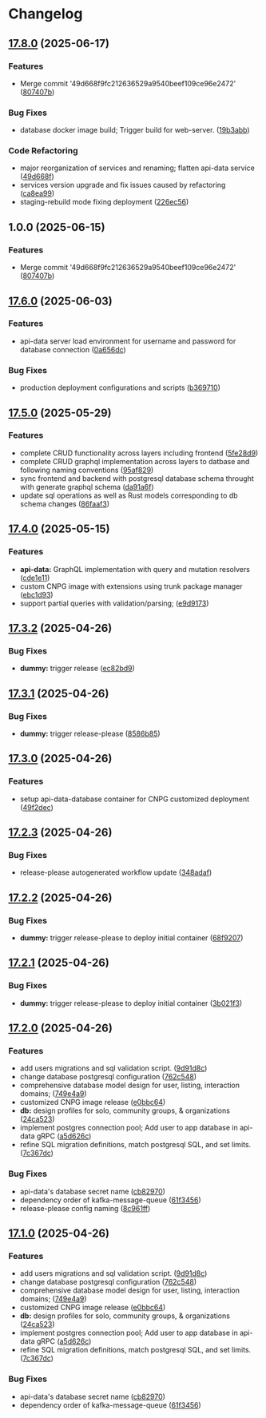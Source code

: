 # Changelog

## [17.8.0](https://github.com/szn-app/donation-app/compare/api-data-database@v17.7.0...api-data-database@v17.8.0) (2025-06-17)


### Features

* Merge commit '49d668f9fc212636529a9540beef109ce96e2472' ([807407b](https://github.com/szn-app/donation-app/commit/807407bb3197f9c2cd0e66c851b455610b3765ca))


### Bug Fixes

* database docker image build; Trigger build for web-server. ([19b3abb](https://github.com/szn-app/donation-app/commit/19b3abb1e06d163dc6f4d5565bd4528ff5ec6932))


### Code Refactoring

* major reorganization of services and renaming; flatten api-data service ([49d668f](https://github.com/szn-app/donation-app/commit/49d668f9fc212636529a9540beef109ce96e2472))
* services version upgrade and fix issues caused by refactoring ([ca8ea99](https://github.com/szn-app/donation-app/commit/ca8ea99531083ae8d48c05c6ab9f802f653f3d18))
* staging-rebuild mode fixing deployment ([226ec56](https://github.com/szn-app/donation-app/commit/226ec56f8266bb6af6702a8e3e2ad4e57e1c3a10))

## 1.0.0 (2025-06-15)


### Features

* Merge commit '49d668f9fc212636529a9540beef109ce96e2472' ([807407b](https://github.com/szn-app/donation-app/commit/807407bb3197f9c2cd0e66c851b455610b3765ca))

## [17.6.0](https://github.com/szn-app/donation-app/compare/api-data-database@v17.5.0...api-data-database@v17.6.0) (2025-06-03)


### Features

* api-data server load environment for username and password for database connection ([0a656dc](https://github.com/szn-app/donation-app/commit/0a656dc0e056de0b0d4d8f3c6ba611414bde571c))


### Bug Fixes

* production deployment configurations and scripts ([b369710](https://github.com/szn-app/donation-app/commit/b369710f4f78ee76eafc3c813a67bb4856db6cc1))

## [17.5.0](https://github.com/szn-app/donation-app/compare/api-data-database@v17.4.0...api-data-database@v17.5.0) (2025-05-29)


### Features

* complete CRUD functionality across layers including frontend ([5fe28d9](https://github.com/szn-app/donation-app/commit/5fe28d9729752f83be1295c97b1da081983affd8))
* complete CRUD graphql implementation across layers to datbase and following naming conventions ([95af829](https://github.com/szn-app/donation-app/commit/95af829e9d7966b5d544e603792aa4b2e083cdc8))
* sync frontend and backend with postgresql database schema throught with generate graphql schema ([da91a6f](https://github.com/szn-app/donation-app/commit/da91a6f480c8d9febdb56a538f649d501c57beb7))
* update sql operations as well as Rust models corresponding to db schema changes ([86faaf3](https://github.com/szn-app/donation-app/commit/86faaf3553ccf54a907d7e7476162fc7516200ae))

## [17.4.0](https://github.com/szn-app/donation-app/compare/api-data-database@v17.3.2...api-data-database@v17.4.0) (2025-05-15)


### Features

* **api-data:** GraphQL implementation with query and mutation resolvers ([cde1e11](https://github.com/szn-app/donation-app/commit/cde1e11ba7db5370627bf5bf52b1192e397d3d04))
* custom CNPG image with extensions using trunk package manager ([ebc1d93](https://github.com/szn-app/donation-app/commit/ebc1d93ec7de08c450c63c6fe530150222e55519))
* support partial queries with validation/parsing; ([e9d9173](https://github.com/szn-app/donation-app/commit/e9d9173f29c8f773a904795e167850285a614bdb))

## [17.3.2](https://github.com/szn-app/donation-app/compare/api-data-database@v17.3.1...api-data-database@v17.3.2) (2025-04-26)


### Bug Fixes

* **dummy:** trigger release ([ec82bd9](https://github.com/szn-app/donation-app/commit/ec82bd9df8ae6ad8f2963ab76b761f39c2fc2fec))

## [17.3.1](https://github.com/szn-app/donation-app/compare/api-data-database@v17.3.0...api-data-database@v17.3.1) (2025-04-26)


### Bug Fixes

* **dummy:** trigger release-please ([8586b85](https://github.com/szn-app/donation-app/commit/8586b85233e66a58f06c6be51d4e97992a3c97ad))

## [17.3.0](https://github.com/szn-app/donation-app/compare/api-data-database@v17.2.3...api-data-database@v17.3.0) (2025-04-26)


### Features

* setup api-data-database container for CNPG customized deployment ([49f2dec](https://github.com/szn-app/donation-app/commit/49f2deced6e7c422384541ada94abc32ff039a4d))

## [17.2.3](https://github.com/szn-app/donation-app/compare/api-data-database@v17.2.2...api-data-database@v17.2.3) (2025-04-26)


### Bug Fixes

* release-please autogenerated workflow update ([348adaf](https://github.com/szn-app/donation-app/commit/348adafba4d3cd2f4b082d2fff846c6bef09a18c))

## [17.2.2](https://github.com/szn-app/donation-app/compare/api-data-database@v17.2.1...api-data-database@v17.2.2) (2025-04-26)


### Bug Fixes

* **dummy:** trigger release-please to deploy initial container ([68f9207](https://github.com/szn-app/donation-app/commit/68f9207e03d52ab02c57e61628481c65193d4c81))

## [17.2.1](https://github.com/szn-app/donation-app/compare/api-data-database@v17.2.0...api-data-database@v17.2.1) (2025-04-26)


### Bug Fixes

* **dummy:** trigger release-please to deploy initial container ([3b021f3](https://github.com/szn-app/donation-app/commit/3b021f376a654f6dad714f74e810f32918d24396))

## [17.2.0](https://github.com/szn-app/donation-app/compare/api-data-database@v17.1.0...api-data-database@v17.2.0) (2025-04-26)


### Features

* add users migrations and sql validation script. ([9d91d8c](https://github.com/szn-app/donation-app/commit/9d91d8cef5ad200bc0e2a1862c2352d1f63e6601))
* change database postgresql configuration ([762c548](https://github.com/szn-app/donation-app/commit/762c548e7a50bef7fbd4b64604a545c10ff607fb))
* comprehensive database model design for user, listing, interaction domains; ([749e4a9](https://github.com/szn-app/donation-app/commit/749e4a99aa13416462241e4d69fe6ff83ccdffcb))
* customized CNPG image release ([e0bbc64](https://github.com/szn-app/donation-app/commit/e0bbc64ea06aabc2987f324140dfec3cc687ca11))
* **db:** design profiles for solo, community groups, & organizations ([24ca523](https://github.com/szn-app/donation-app/commit/24ca5234c6601f730802d5dfbbe0de0257a389f4))
* implement postgres connection pool; Add user to app database in api-data gRPC ([a5d626c](https://github.com/szn-app/donation-app/commit/a5d626c402ca265f56cc311dc20813580aa0ab46))
* refine SQL migration definitions, match postgresql SQL, and set limits. ([7c367dc](https://github.com/szn-app/donation-app/commit/7c367dc337310a2cd6bf091d7bc1b465377a3bbb))


### Bug Fixes

* api-data's database secret name ([cb82970](https://github.com/szn-app/donation-app/commit/cb82970c7c43e7f3ab4c4ae4b58e9f0ef377cd0d))
* dependency order of kafka-message-queue ([61f3456](https://github.com/szn-app/donation-app/commit/61f34561abb2c27a9ea0d64db0486ca84d68011f))
* release-please config naming ([8c961ff](https://github.com/szn-app/donation-app/commit/8c961ff536afa2511d2c45a61ebeff4ff7bacd03))

## [17.1.0](https://github.com/szn-app/donation-app/compare/api-data--postgresql-cnpg-extension@v17.0.0...api-data--postgresql-cnpg-extension@v17.1.0) (2025-04-26)


### Features

* add users migrations and sql validation script. ([9d91d8c](https://github.com/szn-app/donation-app/commit/9d91d8cef5ad200bc0e2a1862c2352d1f63e6601))
* change database postgresql configuration ([762c548](https://github.com/szn-app/donation-app/commit/762c548e7a50bef7fbd4b64604a545c10ff607fb))
* comprehensive database model design for user, listing, interaction domains; ([749e4a9](https://github.com/szn-app/donation-app/commit/749e4a99aa13416462241e4d69fe6ff83ccdffcb))
* customized CNPG image release ([e0bbc64](https://github.com/szn-app/donation-app/commit/e0bbc64ea06aabc2987f324140dfec3cc687ca11))
* **db:** design profiles for solo, community groups, & organizations ([24ca523](https://github.com/szn-app/donation-app/commit/24ca5234c6601f730802d5dfbbe0de0257a389f4))
* implement postgres connection pool; Add user to app database in api-data gRPC ([a5d626c](https://github.com/szn-app/donation-app/commit/a5d626c402ca265f56cc311dc20813580aa0ab46))
* refine SQL migration definitions, match postgresql SQL, and set limits. ([7c367dc](https://github.com/szn-app/donation-app/commit/7c367dc337310a2cd6bf091d7bc1b465377a3bbb))


### Bug Fixes

* api-data's database secret name ([cb82970](https://github.com/szn-app/donation-app/commit/cb82970c7c43e7f3ab4c4ae4b58e9f0ef377cd0d))
* dependency order of kafka-message-queue ([61f3456](https://github.com/szn-app/donation-app/commit/61f34561abb2c27a9ea0d64db0486ca84d68011f))
